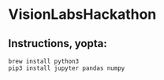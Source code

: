 # VisionLabsHackathon



## Instructions, yopta:

```
brew install python3
pip3 install jupyter pandas numpy
```
